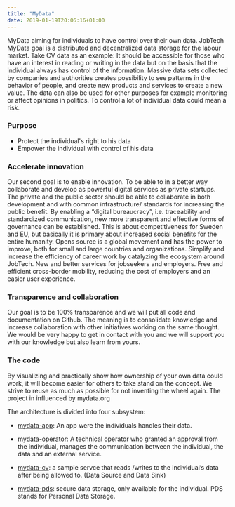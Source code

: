 ```yaml
---
title: "MyData"
date: 2019-01-19T20:06:16+01:00
---
```


MyData aiming for individuals to have control over their own data. JobTech MyData goal is a distributed and decentralized data storage for the labour market. Take CV data as an example: It should be accessible for those who have an interest in reading or writing in the data but on the basis that the individual always has control of the information. Massive data sets collected by companies and authorities creates possibility to see patterns in the behavior of people, and create new products and services to create a new value. The data can also be used for other purposes for example monitoring or affect opinions in politics. To control a lot of individual data could mean a risk.

### Purpose
- Protect the individual's right to his data
- Empower the individual with control of his data

### Accelerate innovation
Our second goal is to enable innovation. To be able to in a better way collaborate and develop as powerful digital services as private startups. The private and the public sector should be able to collaborate in both development and with common infrastructure/ standards for increasing the public benefit. By enabling a “digital bureaucracy”, i.e. traceability and standardized communication, new more transparent and effective forms of governance can be established. This is about competitiveness for Sweden and EU, but basically it is primary about increased social benefits for the entire humanity. Opens source is a global movement and has the power to improve, both for small and large countries and organizations. Simplify and increase the efficiency of career work by catalyzing the ecosystem around JobTech.
New and better services for jobseekers and employers. Free and efficient cross-border mobility, reducing the cost of employers and an easier user experience.

### Transparence and collaboration
Our goal is to be 100% transparence and we will put all code and documentation on Github. The meaning is to consolidate knowledge and increase collaboration with other initiatives working on the same thought. We would be very happy to get in contact with you and we will support you with our knowledge but also learn from yours.

### The code
By visualizing and practically show how ownership of your own data could work, it will become easier for others to take stand on the concept.
We strive to reuse as much as possible for not inventing the wheel again. The project in influenced by mydata.org

The architecture is divided into four subsystem:

- [mydata-app](https://github.com/JobtechSwe/mydata-app): An app were the individuals handles their data.

- [mydata-operator](https://github.com/JobtechSwe/mydata-operator): A technical operator who granted an approval from the individual, manages the communication between the individual, the data snd an external service.

- [mydata-cv](https://github.com/JobtechSwe/mydata-cv): a sample servce that reads /writes to the individual’s data after being allowed to. (Data Source and Data Sink)

- [mydata-pds](https://github.com/JobtechSwe/mydata-pds): secure data storage, only available for the individual. PDS stands for Personal Data Storage.
